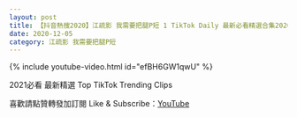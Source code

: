 ```yaml
---
layout: post
title: 【抖音熱搜2020】江疏影 我需要把腿P短 1 TikTok Daily 最新必看精選合集2020 12 05
date: 2020-12-05
category: 江疏影 我需要把腿P短
---
```


{% include youtube-video.html id="efBH6GW1qwU" %}

2021必看 最新精選 Top TikTok Trending Clips

喜歡請點贊轉發加訂閱 Like & Subscribe：[YouTube](https://www.youtube.com/channel/UCAoR7VcanIPd04uEq_GIylA/videos)

